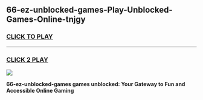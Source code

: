 
## 66-ez-unblocked-games-Play-Unblocked-Games-Online-tnjgy
<h3>
<a href="https://premium76.site?title=66-ez-unblocked-games&ref=24A">CLICK TO PLAY</a></h3>
<hr>

<h3>
<a href="https://premium76.site?title=66-ez-unblocked-games&ref=24A">CLICK 2 PLAY</a>
  
</h3>

<a href="https://premium76.site?title=66-ez-unblocked-games&ref=24A"><img src="https://clearcache.store/games.png"></a>


**66-ez-unblocked-games games unblocked: Your Gateway to Fun and Accessible Online Gaming**
